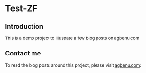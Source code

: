 # Test-ZF

## Introduction

This is a demo project to illustrate a few blog posts on agbenu.com 

## Contact me

To read the blog posts around this project, please visit  [agbenu.com](https://agbenu.com/):


